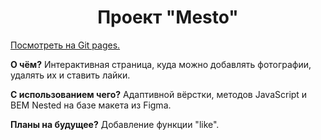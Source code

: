 <h1 align="center">Проект "Mesto"</h1>
<p><a href="https://verabald.github.io/mesto/">Посмотреть на Git pages.</a></p>
<p><b>О чём?</b> Интерактивная страница, куда можно добавлять фотографии, удалять их и ставить лайки.</p>
<p><b>С использованием чего?</b> Адаптивной вёрстки, методов JavaScript и BEM Nested на базе макета из Figma.</p>
<p><b>Планы на будущее?</b> Добавление функции "like".</p>

